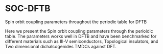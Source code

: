 # SOC-DFTB
Spin orbit coupling parameters throughout the periodic table for DFTB 


Here we present the Spin orbit coupling parameters through the perioidic table. The parameters works well in DFTB and have been benchmarked for different materials such as III-V semiconductors, Topological insulators, and Two dimensional dichalcogenides TMDCs against DFT.
